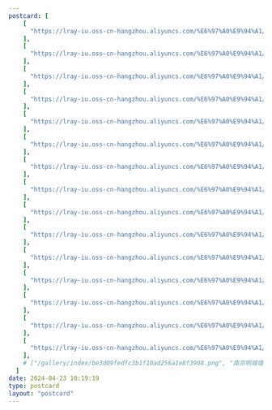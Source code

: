 ```yaml
---
postcard: [
    [
      "https://lray-iu.oss-cn-hangzhou.aliyuncs.com/%E6%97%A0%E9%94%A1/%E6%98%8E%E4%BF%A1%E7%89%87/%E5%86%9B%E5%B6%82%E5%8F%A4%E9%81%9301.png",
    ],
    [
      "https://lray-iu.oss-cn-hangzhou.aliyuncs.com/%E6%97%A0%E9%94%A1/%E6%98%8E%E4%BF%A1%E7%89%87/%E5%86%9B%E5%B6%82%E5%8F%A4%E9%81%9302.png",
    ],
    [
      "https://lray-iu.oss-cn-hangzhou.aliyuncs.com/%E6%97%A0%E9%94%A1/%E6%98%8E%E4%BF%A1%E7%89%87/%E5%86%9B%E5%B6%82%E5%8F%A4%E9%81%9303.png",
    ],
    [
      "https://lray-iu.oss-cn-hangzhou.aliyuncs.com/%E6%97%A0%E9%94%A1/%E6%98%8E%E4%BF%A1%E7%89%87/%E5%8D%97%E9%95%BF%E8%A1%97%E6%AD%A5%E8%A1%8C%E8%A1%9701.png",
    ],
    [
      "https://lray-iu.oss-cn-hangzhou.aliyuncs.com/%E6%97%A0%E9%94%A1/%E6%98%8E%E4%BF%A1%E7%89%87/%E5%A4%AA%E6%B9%96%E4%BB%99%E5%B2%9B01.png",
    ],
    [
      "https://lray-iu.oss-cn-hangzhou.aliyuncs.com/%E6%97%A0%E9%94%A1/%E6%98%8E%E4%BF%A1%E7%89%87/%E5%A4%AA%E6%B9%96%E4%BB%99%E5%B2%9B02.png",
    ],
    [
      "https://lray-iu.oss-cn-hangzhou.aliyuncs.com/%E6%97%A0%E9%94%A1/%E6%98%8E%E4%BF%A1%E7%89%87/%E5%A4%AA%E6%B9%96%E4%BB%99%E5%B2%9B03.png",
    ],
    [
      "https://lray-iu.oss-cn-hangzhou.aliyuncs.com/%E6%97%A0%E9%94%A1/%E6%98%8E%E4%BF%A1%E7%89%87/%E5%A4%AA%E6%B9%96%E9%93%B6%E9%B1%BC.png",
    ],
    [
      "https://lray-iu.oss-cn-hangzhou.aliyuncs.com/%E6%97%A0%E9%94%A1/%E6%98%8E%E4%BF%A1%E7%89%87/%E6%83%A0%E5%B1%B1%E5%8F%A4%E9%95%87.png",
    ],
    [
      "https://lray-iu.oss-cn-hangzhou.aliyuncs.com/%E6%97%A0%E9%94%A1/%E6%98%8E%E4%BF%A1%E7%89%87/%E6%83%A0%E5%B1%B1%E5%8F%A4%E9%95%8702.png",
    ],
    [
      "https://lray-iu.oss-cn-hangzhou.aliyuncs.com/%E6%97%A0%E9%94%A1/%E6%98%8E%E4%BF%A1%E7%89%87/%E6%B2%B9%E9%85%A5%E9%A5%BC.png",
    ],
    [
      "https://lray-iu.oss-cn-hangzhou.aliyuncs.com/%E6%97%A0%E9%94%A1/%E6%98%8E%E4%BF%A1%E7%89%87/%E7%8E%89%E5%85%B0%E9%A5%BC.png",
    ],
    [
      "https://lray-iu.oss-cn-hangzhou.aliyuncs.com/%E6%97%A0%E9%94%A1/%E6%98%8E%E4%BF%A1%E7%89%87/%E7%AC%91%E6%9D%A5%E5%96%9C%E5%B0%8F%E9%A6%84%E9%A5%A8.png",
    ],
    [
      "https://lray-iu.oss-cn-hangzhou.aliyuncs.com/%E6%97%A0%E9%94%A1/%E6%98%8E%E4%BF%A1%E7%89%87/%E8%8C%B6%E9%A2%9C%E6%82%A6%E8%89%B201.png",
    ],
    [
      "https://lray-iu.oss-cn-hangzhou.aliyuncs.com/%E6%97%A0%E9%94%A1/%E6%98%8E%E4%BF%A1%E7%89%87/%E9%B9%BF%E9%A1%B6%E5%B1%B101.png",
    ],
    # ["/gallery/index/be3d09fedfc3b1f10ad256a1e8f3908.png", "南京明城墙"],
  ]
date: 2024-04-23 10:19:19
type: postcard
layout: "postcard"
---
```


